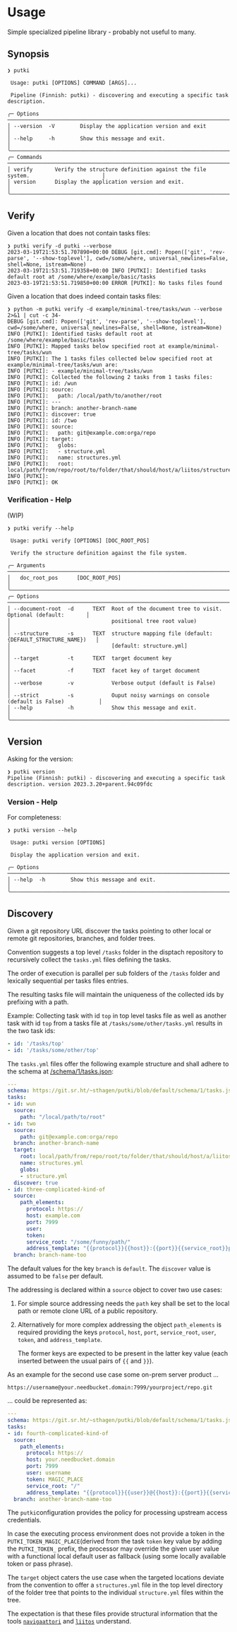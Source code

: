 # Usage

Simple specialized pipeline library - probably not useful to many.

## Synopsis

```console
❯ putki

 Usage: putki [OPTIONS] COMMAND [ARGS]...

 Pipeline (Finnish: putki) - discovering and executing a specific task description.

╭─ Options ───────────────────────────────────────────────────────────────────────────────────╮
│ --version  -V        Display the application version and exit                               │
│ --help     -h        Show this message and exit.                                            │
╰─────────────────────────────────────────────────────────────────────────────────────────────╯
╭─ Commands ──────────────────────────────────────────────────────────────────────────────────╮
│ verify       Verify the structure definition against the file system.                       │
│ version      Display the application version and exit.                                      │
╰─────────────────────────────────────────────────────────────────────────────────────────────╯
```

## Verify

Given a location that does not contain tasks files:

```console
❯ putki verify -d putki --verbose
2023-03-19T21:53:51.707890+00:00 DEBUG [git.cmd]: Popen(['git', 'rev-parse', '--show-toplevel'], cwd=/some/where, universal_newlines=False, shell=None, istream=None)
2023-03-19T21:53:51.719358+00:00 INFO [PUTKI]: Identified tasks default root at /some/where/example/basic/tasks
2023-03-19T21:53:51.719850+00:00 ERROR [PUTKI]: No tasks files found
```

Given a location that does indeed contain tasks files:

```console
❯ python -m putki verify -d example/minimal-tree/tasks/wun --verbose 2>&1 | cut -c 34-
DEBUG [git.cmd]: Popen(['git', 'rev-parse', '--show-toplevel'], cwd=/some/where, universal_newlines=False, shell=None, istream=None)
INFO [PUTKI]: Identified tasks default root at /some/where/example/basic/tasks
INFO [PUTKI]: Mapped tasks below specified root at example/minimal-tree/tasks/wun
INFO [PUTKI]: The 1 tasks files collected below specified root at example/minimal-tree/tasks/wun are:
INFO [PUTKI]: - example/minimal-tree/tasks/wun
INFO [PUTKI]: Collected the following 2 tasks from 1 tasks files:
INFO [PUTKI]: id: /wun
INFO [PUTKI]: source:
INFO [PUTKI]:   path: /local/path/to/another/root
INFO [PUTKI]: ---
INFO [PUTKI]: branch: another-branch-name
INFO [PUTKI]: discover: true
INFO [PUTKI]: id: /two
INFO [PUTKI]: source:
INFO [PUTKI]:   path: git@example.com:orga/repo
INFO [PUTKI]: target:
INFO [PUTKI]:   globs:
INFO [PUTKI]:   - structure.yml
INFO [PUTKI]:   name: structures.yml
INFO [PUTKI]:   root: local/path/from/repo/root/to/folder/that/should/host/a/liitos/structures/file
INFO [PUTKI]:
INFO [PUTKI]: OK
```

### Verification - Help

(WIP)

```console
❯ putki verify --help

 Usage: putki verify [OPTIONS] [DOC_ROOT_POS]

 Verify the structure definition against the file system.

╭─ Arguments ─────────────────────────────────────────────────────────────────────────────────╮
│   doc_root_pos      [DOC_ROOT_POS]                                                          │
╰─────────────────────────────────────────────────────────────────────────────────────────────╯
╭─ Options ───────────────────────────────────────────────────────────────────────────────────╮
│ --document-root  -d      TEXT  Root of the document tree to visit. Optional (default:       │
│                                positional tree root value)                                  │
│ --structure      -s      TEXT  structure mapping file (default: {DEFAULT_STRUCTURE_NAME})   │
│                                [default: structure.yml]                                     │
│ --target         -t      TEXT  target document key                                          │
│ --facet          -f      TEXT  facet key of target document                                 │
│ --verbose        -v            Verbose output (default is False)                            │
│ --strict         -s            Ouput noisy warnings on console (default is False)           │
│ --help           -h            Show this message and exit.                                  │
╰─────────────────────────────────────────────────────────────────────────────────────────────╯
```

## Version

Asking for the version:

```console
❯ putki version
Pipeline (Finnish: putki) - discovering and executing a specific task description. version 2023.3.20+parent.94c09fdc
```

### Version - Help

For completeness:

```console
❯ putki version --help

 Usage: putki version [OPTIONS]

 Display the application version and exit.

╭─ Options ───────────────────────────────────────────────────────────────────────────────────╮
│ --help  -h        Show this message and exit.                                               │
╰─────────────────────────────────────────────────────────────────────────────────────────────╯
```

## Discovery

Given a git repository URL discover the tasks pointing to other local or remote git repositories, branches, and folder trees.

Convention suggests a top level `/tasks` folder in the disptach repository to recursively collect the `tasks.yml` files defining the tasks.

The order of execution is parallel per sub folders of the `/tasks` folder and lexically sequential per tasks files entries.

The resulting tasks file will maintain the uniqueness of the collected ids by prefixing with a path.

Example: Collecting task with id `top` in top level tasks file as well as another task with id `top` from a tasks file at `/tasks/some/other/tasks.yml` results in the two task ids:

```yaml
- id: '/tasks/top'
- id: '/tasks/some/other/top'
```

The `tasks.yml` files offer the following example structure and shall adhere to the schema at
[/schema/1/tasks.json](https://git.sr.ht/~sthagen/putki/blob/default/schema/1/tasks.json):

```yaml
---
schema: https://git.sr.ht/~sthagen/putki/blob/default/schema/1/tasks.json
tasks:
- id: wun
  source:
    path: "/local/path/to/root"
- id: two
  source:
    path: git@example.com:orga/repo
  branch: another-branch-name
  target:
    root: local/path/from/repo/root/to/folder/that/should/host/a/liitos/structures/file
    name: structures.yml
    globs:
    - structure.yml
  discover: true
- id: three-complicated-kind-of
  source:
    path_elements:
      protocol: https://
      host: example.com
      port: 7999
      user:
      token:
      service_root: "/some/funny/path/"
      address_template: "{{protocol}}{{host}}:{{port}}{{service_root}}project/orga/repos/repo"
  branch: branch-name-too
```

The default values for the key `branch` is `default`.
The `discover` value is assumed to be `false` per default.

The addressing is declared within a `source` object to cover two use cases:

1. For simple source addressing needs the `path` key shall be set to the local path or remote clone URL of a public repository.
2. Alternatively for more complex addressing the object `path_elements` is required providing the keys `protocol`, `host`, `port`, `service_root`, `user`, `token`, and `address_template`.

    The former keys are expected to be present in the latter key value (each inserted between the usual pairs of `{{` and `}}`).

As an example for the second use case some on-prem server product ...
```
https://username@your.needbucket.domain:7999/yourproject/repo.git
```

... could be represented as:
```yaml
---
schema: https://git.sr.ht/~sthagen/putki/blob/default/schema/1/tasks.json
tasks:
- id: fourth-complicated-kind-of
  source:
    path_elements:
      protocol: https://
      host: your.needbucket.domain
      port: 7999
      user: username
      token: MAGIC_PLACE
      service_root: "/"
      address_template: "{{protocol}}{{user}}@{{host}}:{{port}}{{service_root}}yourproject/repo.git"
  branch: another-branch-name-too
```

The `putki`configuration provides the policy for processing upstream access credentials.

In case the executing process environment does not provide a token in the `PUTKI_TOKEN_MAGIC_PLACE`(derived from the task `token` key value by adding the `PUTKI_TOKEN_` prefix, the processor may override the given user value with a functional local default user as fallback (using some locally available token or pass phrase).

The `target` object caters the use case when the targeted locations deviate from the convention to
offer a `structures.yml` file in the top level directory of the folder tree that points to the
individual `structure.yml` files within the tree.

The expectation is that these files provide structural information that the tools
[`navigaattori`](https://pypi.python.org/pypi/navigaattori/) and [`liitos`](https://pypi.python.org/pypi/liitos/) understand.
